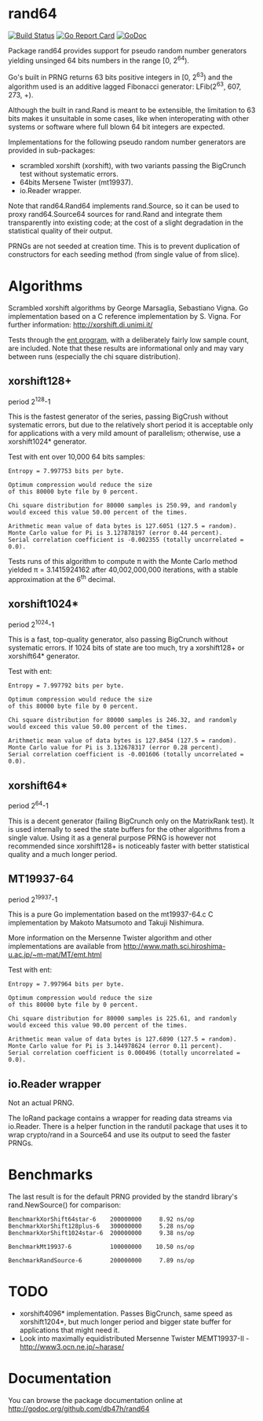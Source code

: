 # rand64

[![Build Status](https://travis-ci.org/db47h/rand64.svg?branch=master)](https://travis-ci.org/db47h/rand64)
[![Go Report Card](https://goreportcard.com/badge/github.com/db47h/rand64)](https://goreportcard.com/report/github.com/db47h/rand64)  [![GoDoc](https://godoc.org/github.com/db47h/rand64?status.svg)](https://godoc.org/github.com/db47h/rand64)

Package rand64 provides support for pseudo random number generators
yielding unsinged 64 bits numbers in the range \[0, 2<sup>64</sup>).

Go's built in PRNG returns 63 bits positive integers in \[0, 2<sup>63</sup>)
and the algorithm used is an additive lagged Fibonacci generator:
LFib(2<sup>63</sup>, 607, 273, +).

Although the built in rand.Rand is meant to be extensible, the limitation to 63
bits makes it unsuitable in some cases, like when interoperating with other
systems or software where full blown 64 bit integers are expected.

Implementations for the following pseudo random number generators are provided
in sub-packages:

 - scrambled xorshift (xorshift), with two variants passing the BigCrunch test
   without systematic errors.
 - 64bits Mersene Twister (mt19937).
 - io.Reader wrapper.

Note that rand64.Rand64 implements rand.Source, so it can be used to proxy
rand64.Source64 sources for rand.Rand and integrate them transparently into
existing code; at the cost of a slight degradation in the statistical quality
of their output.

PRNGs are not seeded at creation time. This is to prevent duplication of
constructors for each seeding method (from single value of from slice).

# Algorithms

Scrambled xorshift algorithms by George Marsaglia, Sebastiano Vigna. Go
implementation based on a C reference implementation by S. Vigna. For further
information: http://xorshift.di.unimi.it/

Tests through the [ent program][ent], with a deliberately fairly low sample
count, are included. Note that these results are informational only and may
vary between runs (especially the chi square distribution).

[ent]: http://www.fourmilab.ch/random/

## xorshift128+
period 2<sup>128</sup>-1

This is the fastest generator of the series, passing BigCrush without
systematic errors, but due to the relatively short period it is
acceptable only for applications with a very mild amount of parallelism;
otherwise, use a xorshift1024\* generator.

Test with ent over 10,000 64 bits samples:

	Entropy = 7.997753 bits per byte.

	Optimum compression would reduce the size
	of this 80000 byte file by 0 percent.

	Chi square distribution for 80000 samples is 250.99, and randomly
	would exceed this value 50.00 percent of the times.

	Arithmetic mean value of data bytes is 127.6051 (127.5 = random).
	Monte Carlo value for Pi is 3.127878197 (error 0.44 percent).
	Serial correlation coefficient is -0.002355 (totally uncorrelated = 0.0).

Tests runs of this algorithm to compute π with the Monte Carlo method yielded
π = 3.1415924162 after 40,002,000,000 iterations, with a stable approximation
at the 6<sup>th</sup> decimal.

## xorshift1024\*
period 2<sup>1024</sup>-1

This is a fast, top-quality generator, also passing BigCrunch without
systematic errors. If 1024 bits of state are too much, try a
xorshift128+ or xorshift64\* generator.

Test with ent:

	Entropy = 7.997792 bits per byte.

	Optimum compression would reduce the size
	of this 80000 byte file by 0 percent.

	Chi square distribution for 80000 samples is 246.32, and randomly
	would exceed this value 50.00 percent of the times.

	Arithmetic mean value of data bytes is 127.8454 (127.5 = random).
	Monte Carlo value for Pi is 3.132678317 (error 0.28 percent).
	Serial correlation coefficient is -0.001606 (totally uncorrelated = 0.0).

## xorshift64\*
period 2<sup>64</sup>-1

This is a decent generator (failing BigCrunch only on the MatrixRank
test). It is used internally to seed the state buffers for the other
algorithms from a single value. Using it as a general purpose PRNG is however
not recommended since xorshift128+ is noticeably faster with better statistical
quality and a much longer period.

## MT19937-64
period 2<sup>19937</sup>-1

This is a pure Go implementation based on the mt19937-64.c C implementation
by Makoto Matsumoto and Takuji Nishimura.

More information on the Mersenne Twister algorithm and other implementations
are available from http://www.math.sci.hiroshima-u.ac.jp/~m-mat/MT/emt.html

Test with ent:

	Entropy = 7.997964 bits per byte.

	Optimum compression would reduce the size
	of this 80000 byte file by 0 percent.

	Chi square distribution for 80000 samples is 225.61, and randomly
	would exceed this value 90.00 percent of the times.

	Arithmetic mean value of data bytes is 127.6890 (127.5 = random).
	Monte Carlo value for Pi is 3.144978624 (error 0.11 percent).
	Serial correlation coefficient is 0.000496 (totally uncorrelated = 0.0).

## io.Reader wrapper
Not an actual PRNG.

The IoRand package contains a wrapper for reading data streams via io.Reader.
There is a helper function in the randutil package that uses it to wrap
crypto/rand in a Source64 and use its output to seed the faster PRNGs.

# Benchmarks

The last result is for the default PRNG provided by the standrd library's
rand.NewSource() for comparison:

    BenchmarkXorShift64star-6    200000000     8.92 ns/op
    BenchmarkXorShift128plus-6   300000000     5.28 ns/op
    BenchmarkXorShift1024star-6  200000000     9.38 ns/op
    
    BenchmarkMt19937-6           100000000    10.50 ns/op
    
    BenchmarkRandSource-6        200000000     7.89 ns/op

# TODO

 - xorshift4096\* implementation. Passes BigCrunch, same speed as xorshift1204\*,
but much longer period and bigger state buffer for applications that might
need it.
 - Look into maximally equidistributed Mersenne Twister MEMT19937-II - http://www3.ocn.ne.jp/~harase/

# Documentation

You can browse the package documentation online at http://godoc.org/github.com/db47h/rand64
